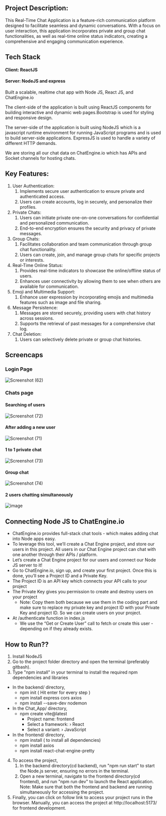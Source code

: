 ## Project Description:
This Real-Time Chat Application is a feature-rich communication platform designed to facilitate seamless and dynamic conversations. With a focus on user interaction, this application incorporates private and group chat functionalities, as well as real-time online status indicators, creating a comprehensive and engaging communication experience.
## Tech Stack
#### Client: ReactJS

#### Server: NodeJS and express
Built a scalable, realtime chat app with Node JS, React JS, and ChatEngine.io

The client-side of the application is built using ReactJS components for building interactive and dynamic web pages.Bootstrap is used for styling and responsive design.

The server-side of the application is built using NodeJS which is a javascript runtime environment for running JavaScript programs and is used to build server-side applications.
ExpressJS is used to handle a variety of different HTTP demands.

 We are storing all our chat data on ChatEngine.io which has APIs and Socket channels for hosting chats.

## Key Features:

1. User Authentication:
   1. Implements secure user authentication to ensure private and authenticated access.
   2. Users can create accounts, log in securely, and personalize their profiles.
2. Private Chats:
   1. Users can initiate private one-on-one conversations for confidential and personalized communication.
   2. End-to-end encryption ensures the security and privacy of private messages.
3. Group Chats:
   1. Facilitates collaboration and team communication through group chat functionality.
   2. Users can create, join, and manage group chats for specific projects or interests.
4. Real-Time Online Status:
   1. Provides real-time indicators to showcase the online/offline status of users.
   2. Enhances user connectivity by allowing them to see when others are available for communication.
5. Emoji and Multimedia Support:
   1. Enhance user expression by incorporating emojis and multimedia features such as image and file sharing.
6. Message Persistence:
   1. Messages are stored securely, providing users with chat history across sessions.
   2. Supports the retrieval of past messages for a comprehensive chat log.
7. Chat Deletion:
   1. Users can selectively delete private or group chat histories.

## Screencaps

### Login Page
![Screenshot (62)](https://github.com/tan-taniya-tan/ChatWith/assets/147307773/473d8498-52f2-4347-ae78-3b293672f560)

### Chats page
#### Searching of users
![Screenshot (72)](https://github.com/tan-taniya-tan/ChatWith/assets/147307773/8a0a4fdc-fc41-4b97-bbca-978945a68c72)

#### After adding a new user
![Screenshot (71)](https://github.com/tan-taniya-tan/ChatWith/assets/147307773/fba7211e-b536-47c7-a054-1a21b91e2799)

#### 1 to 1 private chat
![Screenshot (73)](https://github.com/tan-taniya-tan/ChatWith/assets/147307773/6fb7560d-dbbc-41f0-806e-05a6865dc9a1)

#### Group chat
![Screenshot (74)](https://github.com/tan-taniya-tan/ChatWith/assets/147307773/29b2f19f-5a0b-42ba-a17a-392805fae772)

#### 2 users chatting simultaneously
![image](https://github.com/Jyothirmai-123/Realtime-Chat-Application/assets/113755812/35930d96-5839-4dbe-b723-ddd45110cbbf)
   
##  Connecting Node JS to ChatEngine.io
* ChatEngine.io provides full-stack chat tools - which makes adding chat into Node apps easy.
* To leverage this tool, we’ll create a Chat Engine project, and store our users in this project. All users in our Chat Engine project can chat with one another through their APIs / platform.
* Let’s create a Chat Engine project for our users and connect our Node JS server to it!
* Go to ChatEngine.io, sign up, and create your first project. Once this is done, you’ll see a Project ID and a Private Key.
* The Project ID is an API key which connects your API calls to your project
* The Private Key gives you permission to create and destroy users on your project
  * Note: Copy them both because we use them in the coding part and make sure to replace my private key and project ID with your Private Key and project ID. So we can create users on your project.
* At /authenticate function in index.js
  * We use the “Get or Create User” call to fetch or create this user - depending on if they already exists.


## How to Run??
1. Install NodeJS
2. Go to the project folder directory and open the terminal (preferably gitbash).
3. Type "npm install" in your terminal to install the required npm dependencies and libraries
* In the backend/ directory,
    * npm init ( Hit enter for every step )
    * npm install express cors axios
    * npm install --save-dev nodemon      
* In the Chat_App/ directory,  
    * npm create vite@latest
        * Project name: frontend
        * Select a framework: › React
        * Select a variant: › JavaScript
* In the frontend/ directory,
   * npm install ( to install all dependencies)
   * npm install axios
   * npm install react-chat-engine-pretty
4. To access the project,
   1. In the backend directory(cd backend), run "npm run start" to start the Node.js server, ensuring no errors in the terminal.
   2. Open a new terminal, navigate to the frontend directory(cd frontend), and run "npm run dev" to launch the React application.
Note: Make sure that both the frontend and backend are running simultaneously for accessing the project.
5. Finally, you can click on follow link to access your project runs in the browser. Manually, you can access the project at http://localhost:5173/ for frontend development.
   

